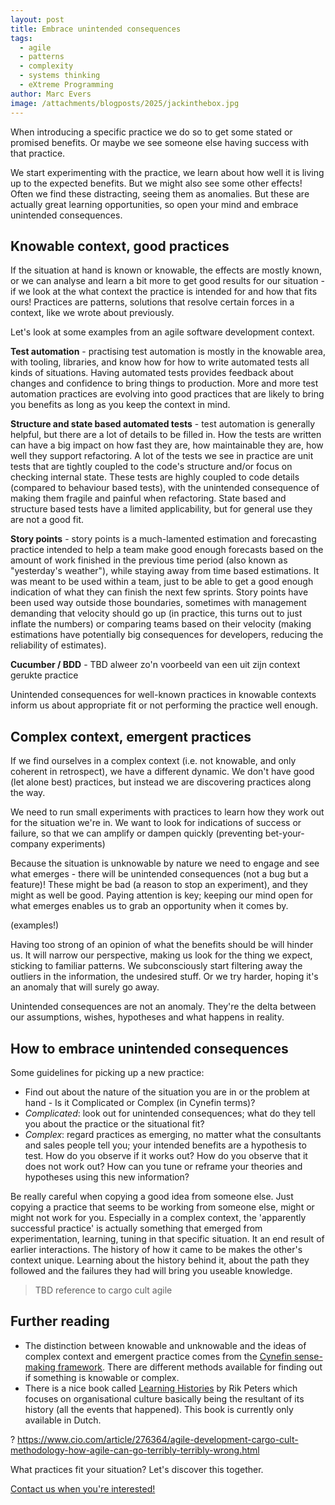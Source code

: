 ```yaml
---
layout: post
title: Embrace unintended consequences
tags:
  - agile
  - patterns
  - complexity
  - systems thinking
  - eXtreme Programming
author: Marc Evers
image: /attachments/blogposts/2025/jackinthebox.jpg
---
```



When introducing a specific practice we do so to get some stated or promised benefits. Or maybe we see someone else having success with that practice.

We start experimenting with the practice, we learn about how well it is living up to the expected benefits. But we might also see some other effects! Often we find these distracting, seeing them as anomalies. But these are actually great learning opportunities, so open your mind and embrace unintended consequences.


## Knowable context, good practices

If the situation at hand is known or knowable, the effects are mostly known, or we can analyse and learn a bit more to get good results for our situation - if we look at the what context the practice is intended for and how that fits ours! Practices are patterns, solutions that resolve certain forces in a context, like we wrote about previously. 

Let's look at some examples from an agile software development context.

**Test automation** - practising test automation is mostly in the knowable area, with tooling, libraries, and know how for how to write automated tests all kinds of situations. Having automated tests provides feedback about changes and confidence to bring things to production. More and more test automation practices are evolving into good practices that are likely to bring you benefits as long as you keep the context in mind.

**Structure and state based automated tests** - test automation is generally helpful, but there are a lot of details to be filled in. How the tests are written can have a big impact on how fast they are, how maintainable they are, how well they support refactoring. A lot of the tests we see in practice are unit tests that are tightly coupled to the code's structure and/or focus on checking internal state. These tests are highly coupled to code details (compared to behaviour based tests), with the unintended consequence of making them fragile and painful when refactoring. State based and structure based tests have a limited applicability, but for general use they are not a good fit.

**Story points** - story points is a much-lamented estimation and forecasting practice intended to help a team make good enough forecasts based on the amount of work finished in the previous time period (also known as "yesterday's weather"), while staying away from time based estimations. It was meant to be used within a team, just to be able to get a good enough indication of what they can finish the next few sprints. Story points have been used way outside those boundaries, sometimes with management demanding that velocity should go up (in practice, this turns out to just inflate the numbers) or comparing teams based on their velocity (making estimations have potentially big consequences for developers, reducing the reliability of estimates).

**Cucumber / BDD** - TBD alweer zo'n voorbeeld van een uit zijn context gerukte practice

Unintended consequences for well-known practices in knowable contexts inform us about appropriate fit or not performing the practice well enough.

## Complex context, emergent practices

If we find ourselves in a complex context (i.e. not knowable, and only coherent in retrospect), we have a different dynamic. We don't have good (let alone best) practices, but instead we are discovering practices along the way.

We need to run small experiments with practices to learn how they work out for the situation we're in. We want to look for indications of success or failure, so that we can amplify or dampen quickly (preventing bet-your-company experiments)

Because the situation is unknowable by nature we need to engage and see what emerges - there will be unintended consequences (not a bug but a feature)! These might be bad (a reason to stop an experiment), and they might as well be good. Paying attention is key; keeping our mind open for what emerges enables us to grab an opportunity when it comes by.

(examples!)

Having too strong of an opinion of what the benefits should be will hinder us. It will narrow our perspective, making us look for the thing we expect, sticking to familiar patterns. We subconsciously start filtering away the outliers in the information, the undesired stuff. Or we try harder, hoping it's an anomaly that will surely go away. 

Unintended consequences are not an anomaly. They're the delta between our assumptions, wishes, hypotheses and what happens in reality.


## How to embrace unintended consequences

Some guidelines for picking up a new practice:

- Find out about the nature of the situation you are in or the problem at hand - Is it Complicated or Complex (in Cynefin terms)?
- *Complicated*: look out for unintended consequences; what do they tell you about the practice or the situational fit? 
- *Complex*: regard practices as emerging, no matter what the consultants and sales people tell you; your intended benefits are a hypothesis to test. How do you observe if it works out? How do you observe that it does not work out? How can you tune or reframe your theories and hypotheses using this new information?

Be really careful when copying a good idea from someone else. Just copying a practice that seems to be working from someone else, might or might not work for you. Especially in a complex context, the 'apparently successful practice' is actually something that emerged from experimentation, learning, tuning in that specific situation. It an end result of earlier interactions. The history of how it came to be makes the other's context unique. Learning about the history behind it, about the path they followed and the failures they had will bring you useable knowledge.

> TBD reference to cargo cult agile

## Further reading

- The distinction between knowable and unknowable and the ideas of complex context and emergent practice comes from the [Cynefin sense-making framework](https://cynefin.io/wiki/Cynefin). There are different methods available for finding out if something is knowable or complex.
- There is a nice book called [Learning Histories](https://www.learninghistories.nl/post/nieuw-boek-learning-histories-vat-krijgen-op-je-organisatiecultuur) by Rik Peters which focuses on organisational culture basically being the resultant of its history (all the events that happened). This book is currently only available in Dutch.

? https://www.cio.com/article/276364/agile-development-cargo-cult-methodology-how-agile-can-go-terribly-terribly-wrong.html


<aside>
  <p>
What practices fit your situation? Let's discover this together.
  </p>
  <p><div>
    <a href="/contact">Contact us when you're interested!</a>
  </div></p>
</aside>
